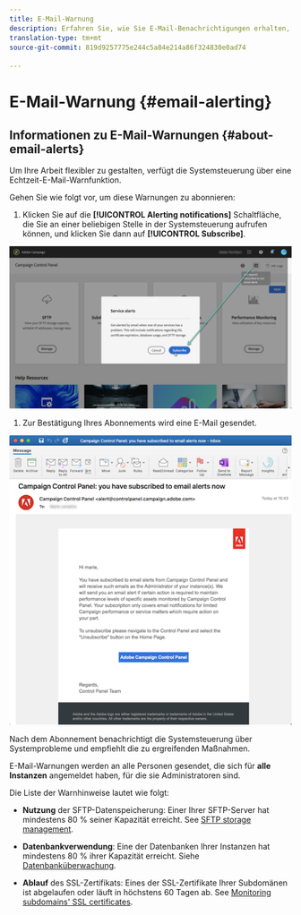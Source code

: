 ```yaml
---
title: E-Mail-Warnung
description: Erfahren Sie, wie Sie E-Mail-Benachrichtigungen erhalten, wenn Probleme mit Ihren Instanzen Ihrer Kampagne auftreten
translation-type: tm+mt
source-git-commit: 819d9257775e244c5a84e214a86f324830e0ad74

---
```



# E-Mail-Warnung {#email-alerting}

## Informationen zu E-Mail-Warnungen {#about-email-alerts}

Um Ihre Arbeit flexibler zu gestalten, verfügt die Systemsteuerung über eine Echtzeit-E-Mail-Warnfunktion.

Gehen Sie wie folgt vor, um diese Warnungen zu abonnieren:

1. Klicken Sie auf die **[!UICONTROL Alerting notifications]** Schaltfläche, die Sie an einer beliebigen Stelle in der Systemsteuerung aufrufen können, und klicken Sie dann auf **[!UICONTROL Subscribe]**.

![](assets/subscribing.png)

1. Zur Bestätigung Ihres Abonnements wird eine E-Mail gesendet.

![](assets/email_subscription.png)

Nach dem Abonnement benachrichtigt die Systemsteuerung über Systemprobleme und empfiehlt die zu ergreifenden Maßnahmen.

E-Mail-Warnungen werden an alle Personen gesendet, die sich für **alle Instanzen** angemeldet haben, für die sie Administratoren sind.

Die Liste der Warnhinweise lautet wie folgt:

* **Nutzung** der SFTP-Datenspeicherung: Einer Ihrer SFTP-Server hat mindestens 80 % seiner Kapazität erreicht. See [SFTP storage management](../../sftp/using/sftp-storage-management.md).

* **Datenbankverwendung**: Eine der Datenbanken Ihrer Instanzen hat mindestens 80 % ihrer Kapazität erreicht. Siehe [Datenbanküberwachung](../../performance-monitoring/using/database-monitoring.md).

* **Ablauf** des SSL-Zertifikats: Eines der SSL-Zertifikate Ihrer Subdomänen ist abgelaufen oder läuft in höchstens 60 Tagen ab. See [Monitoring subdomains&#39; SSL certificates](../../subdomains-certificates/using/monitoring-ssl-certificates.md).
